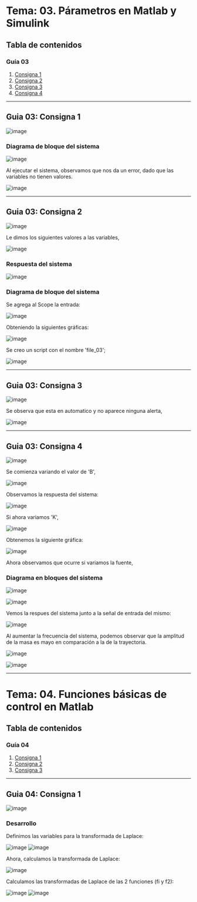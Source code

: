 # Tema: 03. Párametros en Matlab y Simulink

## Tabla de contenidos
### Guía 03
1. [Consigna 1](#guia-03-consigna-1)
2. [Consigna 2](#guia-03-consigna-2)
3. [Consigna 3](#guia-03-consigna-3)
4. [Consigna 4](#guia-03-consigna-4)

---

## Guia 03: Consigna 1

![image](https://github.com/user-attachments/assets/349f6dbd-19e8-4c0a-9be4-2135458bb7ee)

### Diagrama de bloque del sistema

![image](https://github.com/user-attachments/assets/ccc5a2f1-c1e7-4bba-b007-f847a0f361ea)

Al ejecutar el sistema, observamos que nos da un error, dado que las variables no tienen valores.

![image](https://github.com/user-attachments/assets/cc653a24-aaf2-4247-ba18-15c2ed48f4d8)

---

## Guia 03: Consigna 2

![image](https://github.com/user-attachments/assets/0cddac33-04ce-475f-80c1-60a076d18952)

Le dimos los siguientes valores a las variables, 

![image](https://github.com/user-attachments/assets/3646ef1b-4e83-4af0-8b60-b7d28ea8b033)

### Respuesta del sistema

![image](https://github.com/user-attachments/assets/9ea8d52f-e082-4877-8e8d-cf58e071673c)

### Diagrama de bloque del sistema

Se agrega al Scope la entrada:

![image](https://github.com/user-attachments/assets/e853ad1a-397f-4e43-8d6a-4d27807c29dc)

Obteniendo la siguientes gráficas:

![image](https://github.com/user-attachments/assets/59e56477-1b4c-4dcd-9b7f-6f82fc7c0357)

Se creo un script con el nombre 'file_03';

![image](https://github.com/user-attachments/assets/b2b90e9f-557e-499e-a154-854ab88d67cf)

---

## Guia 03: Consigna 3

![image](https://github.com/user-attachments/assets/6522bd93-b6a3-4ea2-8e75-545e5b3f4138)

Se observa que esta en automatico y no aparece ninguna alerta,

![image](https://github.com/user-attachments/assets/d5454f47-38da-48c5-b54c-8a077e3d444e)

---
## Guia 03: Consigna 4

![image](https://github.com/user-attachments/assets/f191c375-037d-445b-96f4-5052645dba44)

Se comienza variando el valor de 'B', 

![image](https://github.com/user-attachments/assets/dc5ee8ff-8af0-4ada-83aa-38618e4a56ed)

Observamos la respuesta del sistema:

![image](https://github.com/user-attachments/assets/b447e203-0a69-4de7-be65-75e0729f4058)

Si ahora variamos 'K', 

![image](https://github.com/user-attachments/assets/11b3bcd8-95e0-4388-b567-ecdf5e00a79c)

Obtenemos la siguiente gráfica:

![image](https://github.com/user-attachments/assets/00d9fae2-78e8-47db-b518-abef635daae3)

Ahora observamos que ocurre si variamos la fuente,

### Diagrama en bloques del sistema

![image](https://github.com/user-attachments/assets/cb85d75a-c197-473a-a63d-ceb5ee5f0dc4)

![image](https://github.com/user-attachments/assets/29fe8495-06cc-42c7-b69f-8e7a0ae42bd7)

Vemos la respues del sistema junto a la señal de entrada del mismo:

![image](https://github.com/user-attachments/assets/47f619ea-ed65-4263-872e-134f5180cb51)

Al aumentar la frecuencia del sistema, podemos observar que la amplitud de la masa es mayo en comparación a la de la trayectoria.

![image](https://github.com/user-attachments/assets/b818b103-29aa-4b0c-b9bc-3d16201e2437)

![image](https://github.com/user-attachments/assets/b89f4df8-2f85-4edb-86f2-3f21aefcf7f6)

---
# Tema: 04. Funciones básicas de control en Matlab

## Tabla de contenidos
### Guía 04
1. [Consigna 1](#guia-04-consigna-1)
2. [Consigna 2](#guia-04-consigna-2)
3. [Consigna 3](#guia-04-consigna-3)

---

## Guia 04: Consigna 1

![image](https://github.com/user-attachments/assets/d0db580a-9bd7-42d2-8c7f-a88cf44895f6)

### Desarrollo

Definimos las variables para la transformada de Laplace:

![image](https://github.com/user-attachments/assets/ca561591-529c-4154-87b4-b14aa57fe527) ![image](https://github.com/user-attachments/assets/24b73817-18df-4720-ae94-80c73958c41e)

Ahora, calculamos la transformada de Laplace:

![image](https://github.com/user-attachments/assets/8c931463-4d4f-4e92-9216-6e6fdbffa648)

Calculamos las transformadas de Laplace de las 2 funciones (fi y f2):

![image](https://github.com/user-attachments/assets/57e7dde8-00fc-49ee-ba27-403597b001f3) ![image](https://github.com/user-attachments/assets/8c9ed472-7164-4009-b368-6599dd17d6f2)

